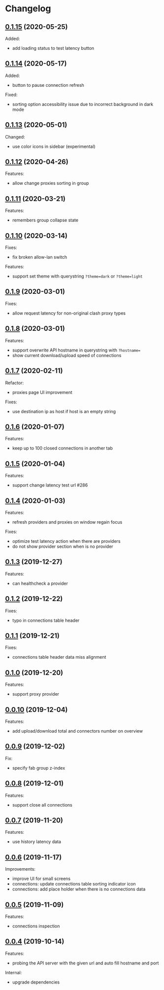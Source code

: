 # Changelog

## [0.1.15](https://github.com/haishanh/yacd/compare/v0.1.14...v0.1.15) (2020-05-25)

Added:

- add loading status to test latency button

## [0.1.14](https://github.com/haishanh/yacd/compare/v0.1.13...v0.1.14) (2020-05-17)

Added:

- button to pause connection refresh

Fixed:

- sorting option accessibility issue due to incorrect background in dark mode

## [0.1.13](https://github.com/haishanh/yacd/compare/v0.1.12...v0.1.13) (2020-05-01)

Changed:

- use color icons in sidebar (experimental)

## [0.1.12](https://github.com/haishanh/yacd/compare/v0.1.11...v0.1.12) (2020-04-26)

Features:

- allow change proxies sorting in group

## [0.1.11](https://github.com/haishanh/yacd/compare/v0.1.10...v0.1.11) (2020-03-21)

Features:

- remembers group collapse state

## [0.1.10](https://github.com/haishanh/yacd/compare/v0.1.9...v0.1.10) (2020-03-14)

Fixes:

- fix broken allow-lan switch

Features:

- support set theme with querystring `?theme=dark` or `?theme=light`

## [0.1.9](https://github.com/haishanh/yacd/compare/v0.1.8...v0.1.9) (2020-03-01)

Fixes:

- allow request latency for non-original clash proxy types

## [0.1.8](https://github.com/haishanh/yacd/compare/v0.1.7...v0.1.8) (2020-03-01)

Features:

- support overwrite API hostname in querystring with `?hostname=`
- show current download/upload speed of connections

## [0.1.7](https://github.com/haishanh/yacd/compare/v0.1.6...v0.1.7) (2020-02-11)

Refactor:

- proxies page UI improvement

Fixes:

- use destination ip as host if host is an empty string

## [0.1.6](https://github.com/haishanh/yacd/compare/v0.1.5...v0.1.6) (2020-01-07)

Features:

- keep up to 100 closed connections in another tab

## [0.1.5](https://github.com/haishanh/yacd/compare/v0.1.4...v0.1.5) (2020-01-04)

Features:

- support change latency test url #286

## [0.1.4](https://github.com/haishanh/yacd/compare/v0.1.3...v0.1.4) (2020-01-03)

Features:

- refresh providers and proxies on window regain focus

Fixes:

- optimize test latency action when there are providers
- do not show provider section when is no provider

## [0.1.3](https://github.com/haishanh/yacd/compare/v0.1.2...v0.1.3) (2019-12-27)

Features:

- can healthcheck a provider

## [0.1.2](https://github.com/haishanh/yacd/compare/v0.1.1...v0.1.2) (2019-12-22)

Fixes:

- typo in connections table header

## [0.1.1](https://github.com/haishanh/yacd/compare/v0.1.0...v0.1.1) (2019-12-21)

Fixes:

- connections table header data miss alignment

## [0.1.0](https://github.com/haishanh/yacd/compare/v0.0.10...v0.1.0) (2019-12-20)

Features:

- support proxy provider

## [0.0.10](https://github.com/haishanh/yacd/compare/v0.0.9...v0.0.10) (2019-12-04)

Features:

- add upload/download total and connectors number on overview

## [0.0.9](https://github.com/haishanh/yacd/compare/v0.0.8...v0.0.9) (2019-12-02)

Fix:

- specify fab group z-index

## [0.0.8](https://github.com/haishanh/yacd/compare/v0.0.7...v0.0.8) (2019-12-01)

Features:

- support close all connections

## [0.0.7](https://github.com/haishanh/yacd/compare/v0.0.6...v0.0.7) (2019-11-20)

Features:

- use history latency data

## [0.0.6](https://github.com/haishanh/yacd/compare/v0.0.5...v0.0.6) (2019-11-17)

Improvements:

- improve UI for small screens
- connections: update connections table sorting indicator icon
- connections: add place holder when there is no connections data

## [0.0.5](https://github.com/haishanh/yacd/compare/v0.0.4...v0.0.5) (2019-11-09)

Features:

- connections inspection

## [0.0.4](https://github.com/haishanh/yacd/compare/v0.0.3...v0.0.4) (2019-10-14)

Features:

- probing the API server with the given url and auto fill hostname and port

Internal:

- upgrade dependencies
